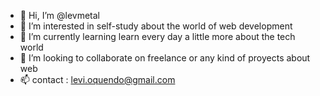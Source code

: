 - 👋 Hi, I’m @levmetal
- 👀 I’m interested in self-study about the world of web development
- 🌱 I’m currently learning learn every day a little more about the tech world
- 💞️ I’m looking to collaborate on freelance or any kind of proyects about web
- 📫 contact : levi.oquendo@gmail.com

<!---
levmetal/levmetal is a ✨ special ✨ repository because its `README.md` (this file) appears on your GitHub profile.
You can click the Preview link to take a look at your changes.
--->
